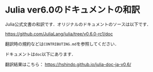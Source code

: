 Julia ver6.0のドキュメントの和訳
==============================================

Julia公式文書の和訳です．オリジナルのドキュメントのソースは以下です．

https://github.com/JuliaLang/julia/tree/v0.6.0-rc1/doc

翻訳時の規約などは`CONTRIBUTING.md`を参照してください．

ドキュメントは`doc`以下にあります．

翻訳結果はこちら：
https://hshindo.github.io/julia-doc-ja-v0.6/
